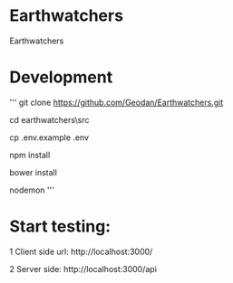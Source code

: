 # Earthwatchers
Earthwatchers

# Development

'''
git clone https://github.com/Geodan/Earthwatchers.git

cd earthwatchers\src

cp .env.example .env 

npm install

bower install

nodemon
'''

# Start testing:

1 Client side url: http://localhost:3000/

2 Server side: http://localhost:3000/api





